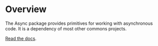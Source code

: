 # Overview

The Async package provides primitives for working with asynchronous code. It is a dependency of most other commons projects.

[Read the docs](http://docs.enklu.com/commons-unity/index.html#async).
